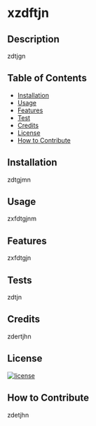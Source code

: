# xzdftjn
  
  ## Description
  zdtjgn

  ## Table of Contents
  - [Installation](#installation)
  - [Usage](#usage)
  - [Features](#features)
  - [Test](#tests)
  - [Credits](#credits)
  - [License](#license)
  - [How to Contribute](#how_to_contribute)

  ## Installation
  zdtgjmn

  ## Usage
  zxfdtgjnm

  ## Features
  zxfdtgjn
  
  ## Tests
  zdtjn

  ## Credits
  zdertjhn

  ## License
  [![license](https://img.shields.io/badge/license-MIT%20License-brightgreen)](https://choosealicense.com/licenses/mit/)

  ## How to Contribute
  zdetjhn